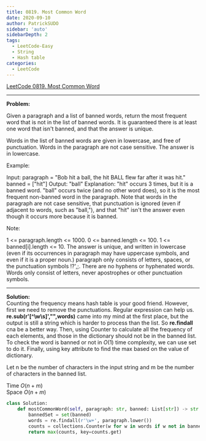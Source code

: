 ```yaml
---
title: 0819. Most Common Word
date: 2020-09-10
author: PatrickSUDO
sidebar: 'auto'
sidebarDepth: 2
tags: 
  - LeetCode-Easy
  - String
  - Hash table
categories:
  - LeetCode
---
```

[LeetCode 0819. Most Common Word](https://leetcode.com/problems/most-common-word/)

---
**Problem:** <br/>

Given a paragraph and a list of banned words, return the most frequent word that is not in the list of banned words.  It is guaranteed there is at least one word that isn't banned, and that the answer is unique.

Words in the list of banned words are given in lowercase, and free of punctuation.  Words in the paragraph are not case sensitive.  The answer is in lowercase.

 

Example:

Input: 
paragraph = "Bob hit a ball, the hit BALL flew far after it was hit."
banned = ["hit"]
Output: "ball"
Explanation: 
"hit" occurs 3 times, but it is a banned word.
"ball" occurs twice (and no other word does), so it is the most frequent non-banned word in the paragraph. 
Note that words in the paragraph are not case sensitive,
that punctuation is ignored (even if adjacent to words, such as "ball,"), 
and that "hit" isn't the answer even though it occurs more because it is banned.
 

Note:

1 <= paragraph.length <= 1000.
0 <= banned.length <= 100.
1 <= banned[i].length <= 10.
The answer is unique, and written in lowercase (even if its occurrences in paragraph may have uppercase symbols, and even if it is a proper noun.)
paragraph only consists of letters, spaces, or the punctuation symbols !?',;.
There are no hyphens or hyphenated words.
Words only consist of letters, never apostrophes or other punctuation symbols.

---
**Solution:** <br/>
Counting the frequency means hash table is your good friend. However, first we need to remove the punctuations. Regular expression can help us. **re.sub(r'[^\w\s]',"",words)** came into my mind at the first place, but the output is still a string which is harder to process than the list. So **re.findall** cna be a better way.
Then, using Counter to calculate all the frequency of each elements, and those in the dictionary should not be in the banned list. To check the word is banned or not in $O(1)$ time complexity, we can use set to do it. Finally, using key attribute to find the max based on the value of dictionary.

Let n be the number of characters in the input string and m be the number of characters in the banned list.

Time $O(n+m)$  <br />
Space $O(n+m)$


```python
class Solution:
    def mostCommonWord(self, paragraph: str, banned: List[str]) -> str:
        bannedSet = set(banned)
        words = re.findall(r'\w+', paragraph.lower())
        counts = collections.Counter(w for w in words if w not in bannedSet)
        return max(counts, key=counts.get)
```

